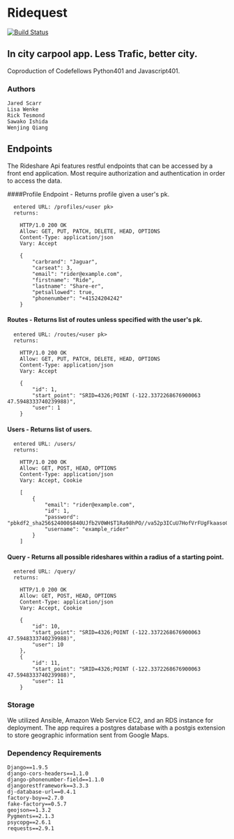 # Ridequest
[![Build Status](https://travis-ci.org/RideQuest/rideshare-backend.svg?branch=dev)](https://travis-ci.org/RideQuest/rideshare-backend)
## In city carpool app. Less Trafic, better city.
   Coproduction of Codefellows Python401 and Javascript401.
### Authors

    Jared Scarr
    Lisa Wenke
    Rick Tesmond
    Sawako Ishida
    Wenjing Qiang


## Endpoints
   The Rideshare Api features restful endpoints that can be accessed by a front end application. Most require authorization and authentication in order to access the data.

####Profile Endpoint - Returns profile given a user's pk.

      entered URL: /profiles/<user pk>
      returns:

        HTTP/1.0 200 OK
        Allow: GET, PUT, PATCH, DELETE, HEAD, OPTIONS
        Content-Type: application/json
        Vary: Accept

        {
            "carbrand": "Jaguar",
            "carseat": 3,
            "email": "rider@example.com",
            "firstname": "Ride",
            "lastname": "Share-er",
            "petsallowed": true,
            "phonenumber": "+41524204242"
        }

#### Routes - Returns list of routes unless specified with the user's pk.
    
      entered URL: /routes/<user pk>
      returns:

        HTTP/1.0 200 OK
        Allow: GET, PUT, PATCH, DELETE, HEAD, OPTIONS
        Content-Type: application/json
        Vary: Accept

        {
            "id": 1,
            "start_point": "SRID=4326;POINT (-122.3372268676900063 47.5948333740239988)",
            "user": 1
        }

#### Users - Returns list of users.
    
      entered URL: /users/
      returns:

        HTTP/1.0 200 OK
        Allow: GET, POST, HEAD, OPTIONS
        Content-Type: application/json
        Vary: Accept, Cookie

        [
            {
                "email": "rider@example.com",
                "id": 1,
                "password": "pbkdf2_sha256$24000$840UJfb2V0WH$T1Ra98hPO//va52p3ICuU7HofVrFUgFkaasoCZVrjfo=",
                "username": "example_rider"
            }
        ]
    
#### Query - Returns all possible rideshares within a radius of a starting point.
    
      entered URL: /query/
      returns:
      
        HTTP/1.0 200 OK
        Allow: GET, POST, HEAD, OPTIONS
        Content-Type: application/json
        Vary: Accept, Cookie

        {
            "id": 10,
            "start_point": "SRID=4326;POINT (-122.3372268676900063 47.5948333740239988)",
            "user": 10
        },
        {
            "id": 11,
            "start_point": "SRID=4326;POINT (-122.3372268676900063 47.5948333740239988)",
            "user": 11
        }
    

### Storage
    
We utilized Ansible, Amazon Web Service EC2, and an RDS instance for deployment. The app requires a postgres database with a postgis extension to store geographic information sent from Google Maps.
    

### Dependency Requirements
    
    Django==1.9.5
    django-cors-headers==1.1.0
    django-phonenumber-field==1.1.0
    djangorestframework==3.3.3
    dj-database-url==0.4.1
    factory-boy==2.7.0
    fake-factory==0.5.7
    geojson==1.3.2
    Pygments==2.1.3
    psycopg==2.6.1
    requests==2.9.1
    

